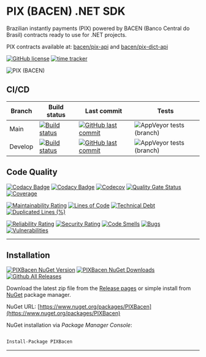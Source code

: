 # PIX (BACEN) .NET SDK

Brazilian instantly payments (PIX) powered by BACEN (Banco Central do Brasil) contracts ready to use for .NET projects.

PIX contracts available at: [bacen/pix-api](https://github.com/bacen/pix-api/) and [bacen/pix-dict-api](https://github.com/bacen/pix-dict-api)

[![GitHub license](https://img.shields.io/github/license/guibranco/PIX-BACEN-SDK-DotNet)](https://github.com/guibranco/PIX-BACEN-SDK-DotNet)
[![time tracker](https://wakatime.com/badge/github/guibranco/PIX-BACEN-SDK-DotNet.svg)](https://wakatime.com/badge/github/guibranco/PIX-BACEN-SDK-DotNet)

![PIX (BACEN)](https://raw.githubusercontent.com/guibranco/PIX-BACEN-SDK-DotNet/main/logo.png)

## CI/CD

| Branch | Build status | Last commit | Tests |
|--------|--------------|-------------|-------|
| Main | [![Build status](https://ci.appveyor.com/api/projects/status/epfv828r93depgv7/branch/main?svg=true)](https://ci.appveyor.com/project/guibranco/PIX-BACEN-SDK-DotNet/branch/main) | [![GitHub last commit](https://img.shields.io/github/last-commit/guibranco/PIX-BACEN-SDK-DotNet/main)](https://github.com/guibranco/PIX-BACEN-SDK-DotNet) | ![AppVeyor tests (branch)](https://img.shields.io/appveyor/tests/guibranco/PIX-BACEN-SDK-DotNet/main?compact_message) |
| Develop | [![Build status](https://ci.appveyor.com/api/projects/status/epfv828r93depgv7/branch/develop?svg=true)](https://ci.appveyor.com/project/guibranco/PIX-BACEN-SDK-DotNet/branch/develop) | [![GitHub last commit](https://img.shields.io/github/last-commit/guibranco/PIX-BACEN-SDK-DotNet/develop)](https://github.com/guibranco/PIX-BACEN-SDK-DotNet) | ![AppVeyor tests (branch)](https://img.shields.io/appveyor/tests/guibranco/PIX-BACEN-SDK-DotNet/develop?compact_message) |


## Code Quality
[![Codacy Badge](https://app.codacy.com/project/badge/Grade/fb3b0b3876fb4e85a33ba9c891bfa3b3)](https://www.codacy.com/gh/guibranco/PIX-BACEN-SDK-DotNet/dashboard)
[![Codacy Badge](https://api.codacy.com/project/badge/Coverage/fb3b0b3876fb4e85a33ba9c891bfa3b3)](https://www.codacy.com/gh/guibranco/PIX-BACEN-SDK-DotNet/dashboard)
[![Codecov](https://codecov.io/gh/guibranco/PIX-BACEN-SDK-DotNet/branch/main/graph/badge.svg)](https://codecov.io/gh/guibranco/PIX-BACEN-SDK-DotNet)
[![Quality Gate Status](https://sonarcloud.io/api/project_badges/measure?project=guibranco_PIX-BACEN-SDK-DotNet&metric=alert_status)](https://sonarcloud.io/dashboard?id=guibranco_PIX-BACEN-SDK-DotNet)
[![Coverage](https://sonarcloud.io/api/project_badges/measure?project=guibranco_PIX-BACEN-SDK-DotNet&metric=coverage)](https://sonarcloud.io/dashboard?id=guibranco_PIX-BACEN-SDK-DotNet)

[![Maintainability Rating](https://sonarcloud.io/api/project_badges/measure?project=guibranco_PIX-BACEN-SDK-DotNet&metric=sqale_rating)](https://sonarcloud.io/dashboard?id=guibranco_PIX-BACEN-SDK-DotNet)
[![Lines of Code](https://sonarcloud.io/api/project_badges/measure?project=guibranco_PIX-BACEN-SDK-DotNet&metric=ncloc)](https://sonarcloud.io/dashboard?id=guibranco_PIX-BACEN-SDK-DotNet)
[![Technical Debt](https://sonarcloud.io/api/project_badges/measure?project=guibranco_PIX-BACEN-SDK-DotNet&metric=sqale_index)](https://sonarcloud.io/dashboard?id=guibranco_PIX-BACEN-SDK-DotNet)
[![Duplicated Lines (%)](https://sonarcloud.io/api/project_badges/measure?project=guibranco_PIX-BACEN-SDK-DotNet&metric=duplicated_lines_density)](https://sonarcloud.io/dashboard?id=guibranco_PIX-BACEN-SDK-DotNet)

[![Reliability Rating](https://sonarcloud.io/api/project_badges/measure?project=guibranco_PIX-BACEN-SDK-DotNet&metric=reliability_rating)](https://sonarcloud.io/dashboard?id=guibranco_PIX-BACEN-SDK-DotNet)
[![Security Rating](https://sonarcloud.io/api/project_badges/measure?project=guibranco_PIX-BACEN-SDK-DotNet&metric=security_rating)](https://sonarcloud.io/dashboard?id=guibranco_PIX-BACEN-SDK-DotNet)
[![Code Smells](https://sonarcloud.io/api/project_badges/measure?project=guibranco_PIX-BACEN-SDK-DotNet&metric=code_smells)](https://sonarcloud.io/dashboard?id=guibranco_PIX-BACEN-SDK-DotNet)
[![Bugs](https://sonarcloud.io/api/project_badges/measure?project=guibranco_PIX-BACEN-SDK-DotNet&metric=bugs)](https://sonarcloud.io/dashboard?id=guibranco_PIX-BACEN-SDK-DotNet)
[![Vulnerabilities](https://sonarcloud.io/api/project_badges/measure?project=guibranco_PIX-BACEN-SDK-DotNet&metric=vulnerabilities)](https://sonarcloud.io/dashboard?id=guibranco_PIX-BACEN-SDK-DotNet)

---

## Installation

[![PIXBacen NuGet Version](https://img.shields.io/nuget/v/PIXBacen.svg?style=flat)](https://www.nuget.org/packages/PIXBacen/)
[![PIXBacen NuGet Downloads](https://img.shields.io/nuget/dt/PIXBacen.svg?style=flat)](https://www.nuget.org/packages/PIXBacen/)
[![Github All Releases](https://img.shields.io/github/downloads/guibranco/PIX-BACEN-SDK-DotNet/total.svg?style=flat)](https://github.com/guibranco/PIX-BACEN-SDK-DotNet)

Download the latest zip file from the [Release pages](https://github.com/guibranco/PIX-BACEN-SDK-DotNet/releases) or simple install from [NuGet](https://www.nuget.org/packages/PIXBacen) package manager.

NuGet URL: [https://www.nuget.org/packages/PIXBacen](https://www.nuget.org/packages/PIXBacen)

NuGet installation via *Package Manager Console*:

```ps

Install-Package PIXBacen

```
---
